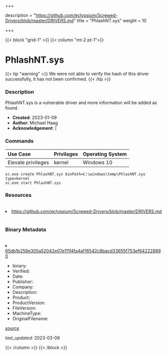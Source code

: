 +++

description = "https://github.com/eclypsium/Screwed-Drivers/blob/master/DRIVERS.md"
title = "PhlashNT.sys"
weight = 10

+++


{{< block "grid-1" >}}
{{< column "mt-2 pt-1">}}




# PhlashNT.sys 


{{< tip "warning" >}}
We were not able to verify the hash of this driver successfully, it has not been confirmed.
{{< /tip >}}




### Description


PhlashNT.sys is a vulnerable driver and more information will be added as found.


- **Created**: 2023-01-09
- **Author**: Michael Haag
- **Acknowledgement**:  | [](https://twitter.com/)

### Commands

| Use Case | Privilages | Operating System | 
|:---- | ---- | ---- |
| Elevate privileges | kernel | Windows 10 |

```
sc.exe create PhlashNT.sys binPath=C:\windows\temp\PhlashNT.sys type=kernel
sc.exe start PhlashNT.sys
```

### Resources
<br>


<li><a href=" https://github.com/eclypsium/Screwed-Drivers/blob/master/DRIVERS.md"> https://github.com/eclypsium/Screwed-Drivers/blob/master/DRIVERS.md</a></li>


<br>


### Binary Metadata
<br>



<li><a href="https://www.virustotal.com/gui/file/65db1b259e305a52042e07e111f4fa4af16542c8bacd33655f753ef642228890">65db1b259e305a52042e07e111f4fa4af16542c8bacd33655f753ef642228890</a></li>



- binary: 
- Verified: 
- Date: 
- Publisher: 
- Company: 
- Description: 
- Product: 
- ProductVersion: 
- FileVersion: 
- MachineType: 
- OriginalFilename: 

[*source*](https://github.com/magicsword-io/LOLDrivers/tree/main/yaml/phlashnt.sys.yml)

*last_updated:* 2023-03-06


{{< /column >}}
{{< /block >}}
